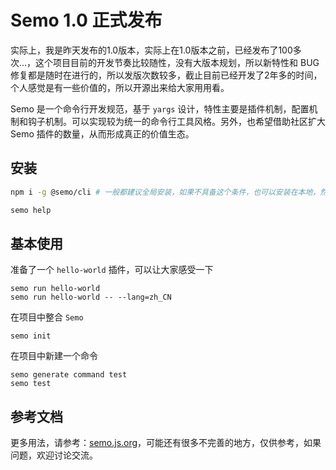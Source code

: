 # Semo 1.0 正式发布

实际上，我是昨天发布的1.0版本，实际上在1.0版本之前，已经发布了100多次...，这个项目目前的开发节奏比较随性，没有大版本规划，所以新特性和 BUG 修复都是随时在进行的，所以发版次数较多，截止目前已经开发了2年多的时间，个人感觉是有一些价值的，所以开源出来给大家用用看。

Semo 是一个命令行开发规范，基于 `yargs` 设计，特性主要是插件机制，配置机制和钩子机制。可以实现较为统一的命令行工具风格。另外，也希望借助社区扩大 Semo 插件的数量，从而形成真正的价值生态。

## 安装

```bash
npm i -g @semo/cli # 一般都建议全局安装，如果不具备这个条件，也可以安装在本地，然后用 npx 调用

semo help
```

## 基本使用

准备了一个 `hello-world` 插件，可以让大家感受一下

```
semo run hello-world
semo run hello-world -- --lang=zh_CN
```

在项目中整合 `Semo`

```
semo init
```

在项目中新建一个命令

```
semo generate command test
semo test
```


## 参考文档

更多用法，请参考：[semo.js.org](https://semo.js.org)，可能还有很多不完善的地方，仅供参考，如果问题，欢迎讨论交流。

